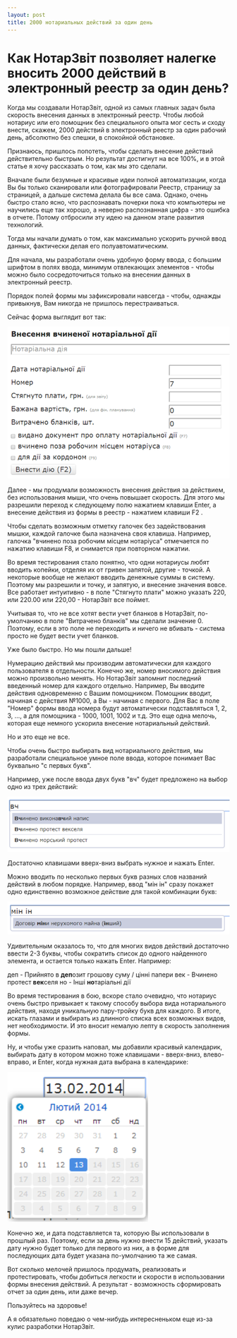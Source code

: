 ```yaml
---
layout: post
title: 2000 нотариальных действий за один день
---
```


# Как НотарЗвіт позволяет налегке вносить 2000 действий в электронный реестр за один день?

Когда мы создавали НотарЗвіт, одной из самых главных задач была скорость внесения данных в электронный реестр. Чтобы любой нотариус или его помощник без специального опыта мог сесть и сходу внести, скажем, 2000 действий в электронный реестр за один рабочий день, абсолютно без спешки, в спокойной обстановке.

Признаюсь, пришлось попотеть, чтобы сделать внесение действий действительно быстрым. Но результат достигнут на все 100%, и в этой статье я хочу рассказать о том, как мы это сделали.

Вначале были безумные и красивые идеи полной автоматизации, когда Вы бы только сканировали или фотографировали Реестр, страницу за страницей, а дальше система делала бы все сама. Однако, очень быстро стало ясно, что распознавать почерки пока что компьютеры не научились еще так хорошо, а неверно распознанная цифра - это ошибка в отчете. Потому отбросили эту идею на данном этапе развития технологий.

Тогда мы начали думать о том, как максимально ускорить ручной ввод данных, фактически делая его полуавтоматическим.

Для начала, мы разработали очень удобную форму ввода, с большим шрифтом в полях ввода, минимум отвлекающих элементов - чтобы можно было сосредоточиться только на внесении данных в электронный реестр.

Порядок полей формы мы зафиксировали навсегда - чтобы, однажды привыкнув, Вам никогда не пришлось перестраиваться.

Сейчас форма выглядит вот так:

<img class="img-responsive img-thumbnail" src="/img/2014/02/13/enter-notary-act-form.png" />

Далее - мы продумали возможность внесения действия за действием, без использования мыши, что очень повышает скорость. Для этого мы разрешили переход к следующему полю  нажатием клавиши Enter, а внесение действия из формы в реестр - нажатием клавиши F2 .

Чтобы сделать возможным отметку галочек без задействования мышки, каждой галочке была назначена своя клавиша. Например, галочка "вчинено поза робочим місцем нотаріуса" отмечается по нажатию клавиши F8, и снимается при повторном нажатии.

Во время тестирования стало понятно, что одни нотариусы любят вводить копейки, отделяя их от гривен запятой, другие - точкой. А некоторые вообще не желают вводить денежные суммы в систему. Поэтому мы разрешили и точку, и запятую, и внесение значения вовсе. Все работает интуитивно - в поле "Стягнуто плати" можно указать 220, или 220.00 или 220,00 - НотарЗвіт все поймет.

Учитывая то, что не все хотят вести учет бланков в НотарЗвіт, по-умолчанию в поле "Витрачено бланків" мы сделали значение 0. Поэтому, если в это поле не переходить и ничего не вбивать - система просто не будет вести учет бланков.

Уже было быстро. Но мы пошли дальше!

Нумерацию действий мы производим автоматически для каждого пользователя в отдельности. Конечно же, номер вносимого действия можно произвольно менять. Но НотарЗвіт запомнит последний введенный номер для каждого отдельно. Например, Вы вводите действия одновременно с Вашим помощником. Помощник вводит, начиная с действия №1000, а Вы - начиная с первого. Для Вас в поле "Номер" формы ввода номера будут автоматически подставляться 1, 2, 3, ..., а для помощника - 1000, 1001, 1002 и т.д. Это еще одна мелочь, которая еще немного ускорила внесение нотариальный действий.

Но и это еще не все.

Чтобы очень быстро выбирать вид нотариального действия, мы разработали специальное умное поле ввода, которое понимает Вас буквально "с первых букв".

Например, уже после ввода двух букв "вч" будет предложено на выбор одно из трех действий:

<img class="img-responsive img-thumbnail" src="/img/2014/02/13/notary-act-by-two-letters.png" />

Достаточно клавишами вверх-вниз выбрать нужное и нажать Enter.

Можно вводить по несколько первых букв разных слов названий действий в любом порядке.
Например, ввод "мін ін" сразу покажет одно единственно возможное действие для такой комбинации букв:

<img class="img-responsive img-thumbnail" src="/img/2014/02/13/notary-act-by-two-words.png" />

Удивительным оказалось то, что для многих видов действий достаточно ввести 2-3 буквы,
чтобы сократить список до одного найденного элемента, и остается только нажать Enter. Например:

деп - Прийнято в **деп**озит грошову суму / цінні папери
век - Вчинено протест **век**селя
но - Інші **но**таріальні дії

Во время тестирования в бою, вскоре стало очевидно, что нотариус очень быстро привыкает к такому способу выбора вида нотариального действия, находя уникальную пару-тройку букв для каждого. В итоге, искать глазами и выбирать из длинного списка всех возможных видов, нет необходимости. И это вносит немалую лепту в скорость заполнения формы.

Ну, и чтобы уже сразить наповал, мы добавили красивый календарик, выбирать дату в котором можно тоже клавишами - вверх-вниз, влево-вправо, и Enter, когда нужная дата выбрана в календарике:

<img class="img-responsive img-thumbnail" src="/img/2014/02/13/calendar.png" />

Конечно же, и дата подставляется та, которую Вы использовали в прошлый раз. Поэтому, если за день нужно внести 15 действий, указать дату нужно будет только для первого из них, а в форме для последующих дата будет указана по-умолчанию та же самая.

Вот сколько мелочей пришлось продумать, реализовать и протестировать, чтобы добиться легкости и скорости в использовании формы внесения действий. А результат - возможность сформировать отчет за один день, или даже вечер.

Пользуйтесь на здоровье!

А я обязательно поведаю о чем-нибудь интересненьком еще из-за кулис разработки НотарЗвіт.
